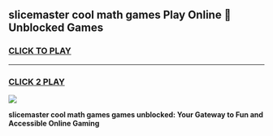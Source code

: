
## slicemaster cool math games Play Online 👋 Unblocked Games
<h3>
<a href="https://news.freeplayer.one?title=slicemaster_cool_math_games&ref=17CMG">CLICK TO PLAY</a></h3>
<hr>

<h3>
<a href="https://news.freeplayer.one?title=slicemaster_cool_math_games&ref=17CMG">CLICK 2 PLAY</a>
  
</h3>

<a href="https://news.freeplayer.one?title=slicemaster_cool_math_games&ref=17CMG/"><img src="https://clearcache.store/games.png"></a>


**slicemaster cool math games games unblocked: Your Gateway to Fun and Accessible Online Gaming**
